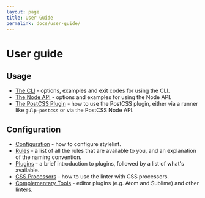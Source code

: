 ```yaml
---
layout: page
title: User Guide
permalink: docs/user-guide/
---
```


# User guide

## Usage

* [The CLI](/docs/user-guide/cli) - options, examples and exit codes for using the CLI.
* [The Node API](/docs/user-guide/node-api) - options and examples for using the Node API.
* [The PostCSS Plugin](/docs/user-guide/postcss-plugin) - how to use the PostCSS plugin, either via a runner like `gulp-postcss` or via the PostCSS Node API.

## Configuration

* [Configuration](/docs/user-guide/configuration) - how to configure stylelint.
* [Rules](/docs/user-guide/rules) - a list of all the rules that are available to you, and an explanation of the naming convention.
* [Plugins](/docs/user-guide/plugins) - a brief introduction to plugins, followed by a list of what's available.
* [CSS Processors](/docs/user-guide/css-processors) - how to use the linter with CSS processors.
* [Complementary Tools](/docs/user-guide/complementary-tools.md) - editor plugins (e.g. Atom and Sublime) and other linters.
